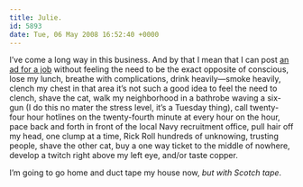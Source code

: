 ```yaml
---
title: Julie.
id: 5893
date: Tue, 06 May 2008 16:52:40 +0000
---
```


I’ve come a long way in this business. And by that I mean that I can post [an ad for a job](http://orangecounty.craigslist.org/web/670690324.html) without feeling the need to be the exact opposite of conscious, lose my lunch, breathe with complications, drink heavily—smoke heavily, clench my chest in that area it’s not such a good idea to feel the need to clench, shave the cat, walk my neighborhood in a bathrobe waving a six-gun (I do this no mater the stress level, it’s a Tuesday thing), call twenty-four hour hotlines on the twenty-fourth minute at every hour on the hour, pace back and forth in front of the local Navy recruitment office, pull hair off my head, one clump at a time, Rick Roll hundreds of unknowing, trusting people, shave the other cat, buy a one way ticket to the middle of nowhere, develop a twitch right above my left eye, and/or taste copper.  

I’m going to go home and duct tape my house now, *but with Scotch tape*.





